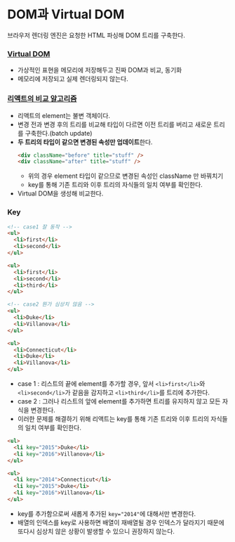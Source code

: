 # DOM과 Virtual DOM
브라우저 렌더링 엔진은 요청한 HTML 파싱해 DOM 트리를 구축한다.

### [Virtual DOM](https://ko.reactjs.org/docs/faq-internals.html#what-is-the-virtual-dom)
- 가상적인 표현을 메모리에 저장해두고 진짜 DOM과 비교, 동기화
- 메모리에 저장되고 실제 렌더링되지 않는다.

### [리액트의 비교 알고리즘](https://ko.reactjs.org/docs/reconciliation.html)
- 리액트의 element는 불변 객체이다.
- 변경 전과 변경 후의 트리를 비교해 타입이 다르면 이전 트리를 버리고 새로운 트리를 구축한다.(batch update)
- **두 트리의 타입이 같으면 변경된 속성만 업데이트**한다.
  ```html
  <div className="before" title="stuff" />
  <div className="after" title="stuff" />
  ```
  - 위의 경우 element 타입이 같으므로 변경된 속성인 className 만 바꿔치기
  - key를 통해 기존 트리와 이후 트리의 자식들의 일치 여부를 확인한다.
- Virtual DOM을 생성해 비교한다.

### Key
```html
<!-- case1 잘 동작 -->
<ul>
  <li>first</li>
  <li>second</li>
</ul>

<ul>
  <li>first</li>
  <li>second</li>
  <li>third</li>
</ul>

<!-- case2 뭔가 심상치 않음 -->
<ul>
  <li>Duke</li>
  <li>Villanova</li>
</ul>

<ul>
  <li>Connecticut</li>
  <li>Duke</li>
  <li>Villanova</li>
</ul>
```
- case 1 : 리스트의 끝에 element를 추가할 경우, 앞서 `<li>first</li>`와 `<li>second</li>`가 같음을 감지하고 `<li>third</li>`를 트리에 추가한다.
- case 2 : 그러나 리스트의 앞에 element를 추가하면 트리를 유지하지 않고 모든 자식을 변경한다.
- 이러한 문제를 해결하기 위해 리액트는 key를 통해 기존 트리와 이후 트리의 자식들의 일치 여부를 확인한다.
```html
<ul>
  <li key="2015">Duke</li>
  <li key="2016">Villanova</li>
</ul>

<ul>
  <li key="2014">Connecticut</li>
  <li key="2015">Duke</li>
  <li key="2016">Villanova</li>
</ul>
```
- key를 추가함으로써 새롭게 추가된 `key="2014"`에 대해서만 변경한다.
- 배열의 인덱스를 key로 사용하면 배열이 재배열될 경우 인덱스가 달라지기 때문에 또다시 심상치 않은 상황이 발생할 수 있으니 권장하지 않는다.
